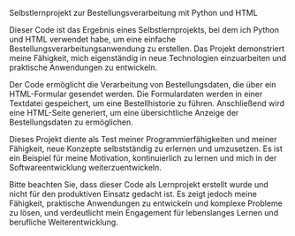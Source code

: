 Selbstlernprojekt zur Bestellungsverarbeitung mit Python und HTML

Dieser Code ist das Ergebnis eines Selbstlernprojekts, bei dem ich Python und HTML verwendet habe, um eine einfache Bestellungsverarbeitungsanwendung zu erstellen. Das Projekt demonstriert meine Fähigkeit, mich eigenständig in neue Technologien einzuarbeiten und praktische Anwendungen zu entwickeln.

Der Code ermöglicht die Verarbeitung von Bestellungsdaten, die über ein HTML-Formular gesendet werden. Die Formulardaten werden in einer Textdatei gespeichert, um eine Bestellhistorie zu führen. Anschließend wird eine HTML-Seite generiert, um eine übersichtliche Anzeige der Bestellungsdaten zu ermöglichen.

Dieses Projekt diente als Test meiner Programmierfähigkeiten und meiner Fähigkeit, neue Konzepte selbstständig zu erlernen und umzusetzen. Es ist ein Beispiel für meine Motivation, kontinuierlich zu lernen und mich in der Softwareentwicklung weiterzuentwickeln.

Bitte beachten Sie, dass dieser Code als Lernprojekt erstellt wurde und nicht für den produktiven Einsatz gedacht ist. Es zeigt jedoch meine Fähigkeit, praktische Anwendungen zu entwickeln und komplexe Probleme zu lösen, und verdeutlicht mein Engagement für lebenslanges Lernen und berufliche Weiterentwicklung.

